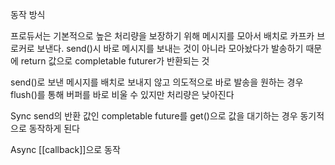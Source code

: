 

동작 방식

프로듀서는 기본적으로 높은 처리량을 보장하기 위해 메시지를 모아서 배치로 카프카 브로커로 보낸다.
send()시 바로 메시지를 보내는 것이 아니라 모아놨다가 발송하기 때문에 return 값으로 completable futurer가 반환되는 것

send()로 보낸 메시지를 배치로 보내지 않고 의도적으로 바로 발송을 원하는 경우 flush()를 통해 버퍼를 바로 비울 수 있지만 처리량은 낮아진다

Sync
send의 반환 값인 completable future를 get()으로 값을 대기하는 경우 동기적으로 동작하게 된다 

Async
[[callback]]으로 동작

